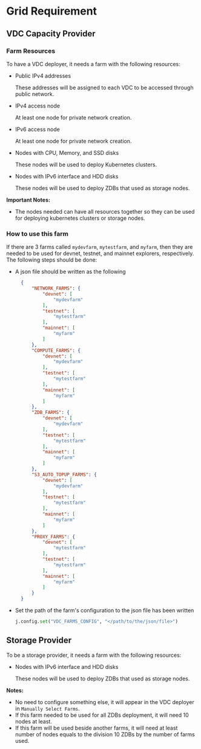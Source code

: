 # Grid Requirement

## VDC Capacity Provider

### Farm Resources

To have a VDC deployer, it needs a farm with the following resources:

- Public IPv4 addresses

    These addresses will be assigned to each VDC to be accessed through public network.

- IPv4 access node

    At least one node for private network creation.

- IPv6 access node

    At least one node for private network creation.

- Nodes with CPU, Memory, and SSD disks

    These nodes will be used to deploy Kubernetes clusters.

- Nodes with IPv6 interface and HDD disks

    These nodes will be used to deploy ZDBs that used as storage nodes.

**Important Notes:**

- The nodes needed can have all resources together so they can be used for deploying kubernetes clusters or storage nodes.

### How to use this farm

If there are 3 farms called `mydevfarm`, `mytestfarm`, and `myfarm`, then they are needed to be used for devnet, testnet, and mainnet explorers, respectively. The following steps should be done:

- A json file should be written as the following

  ```json
    {
        "NETWORK_FARMS": {
            "devnet": [
                "mydevfarm"
            ],
            "testnet": [
                "mytestfarm"
            ],
            "mainnet": [
                "myfarm"
            ]
        },
        "COMPUTE_FARMS": {
            "devnet": [
                "mydevfarm"
            ],
            "testnet": [
                "mytestfarm"
            ],
            "mainnet": [
                "myfarm"
            ]
        },
        "ZDB_FARMS": {
            "devnet": [
                "mydevfarm"
            ],
            "testnet": [
                "mytestfarm"
            ],
            "mainnet": [
                "myfarm"
            ]
        },
        "S3_AUTO_TOPUP_FARMS": {
            "devnet": [
                "mydevfarm"
            ],
            "testnet": [
                "mytestfarm"
            ],
            "mainnet": [
                "myfarm"
            ]
        },
        "PROXY_FARMS": {
            "devnet": [
                "mytestfarm"
            ],
            "testnet": [
                "mytestfarm"
            ],
            "mainnet": [
                "myfarm"
            ]
        }
    }
  ```

- Set the path of the farm's configuration to the json file has been written

  ```python
  j.config.set("VDC_FARMS_CONFIG", "</path/to/the/json/file>")
  ```

## Storage Provider

To be a storage provider, it needs a farm with the following resources:

- Nodes with IPv6 interface and HDD disks

    These nodes will be used to deploy ZDBs that used as storage nodes.

**Notes:**

- No need to configure something else, it will appear in the VDC deployer in `Manually Select Farms`.
- If this farm needed to be used for all ZDBs deployment, it will need 10 nodes at least.
- If this farm will be used beside another farms, it will need at least number of nodes equals to the division 10 ZDBs by the number of farms used.
